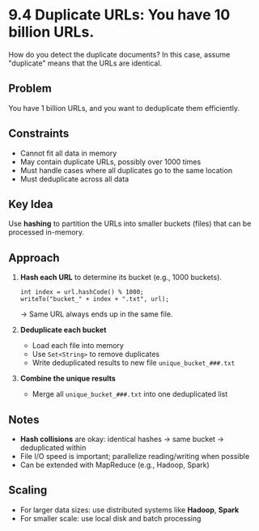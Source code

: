 
# 9.4 Duplicate URLs: You have 10 billion URLs. 
How do you detect the duplicate documents? In this case, assume "duplicate" means that the URLs are identical.

## Problem
You have 1 billion URLs, and you want to deduplicate them efficiently.

## Constraints
- Cannot fit all data in memory
- May contain duplicate URLs, possibly over 1000 times
- Must handle cases where all duplicates go to the same location
- Must deduplicate across all data

## Key Idea
Use **hashing** to partition the URLs into smaller buckets (files) that can be processed in-memory.

## Approach
1. **Hash each URL** to determine its bucket (e.g., 1000 buckets).
   ```
   int index = url.hashCode() % 1000;
   writeTo("bucket_" + index + ".txt", url);
   ```
   → Same URL always ends up in the same file.

2. **Deduplicate each bucket**
   - Load each file into memory
   - Use `Set<String>` to remove duplicates
   - Write deduplicated results to new file `unique_bucket_###.txt`

3. **Combine the unique results**
   - Merge all `unique_bucket_###.txt` into one deduplicated list

## Notes
- **Hash collisions** are okay: identical hashes → same bucket → deduplicated within
- File I/O speed is important; parallelize reading/writing when possible
- Can be extended with MapReduce (e.g., Hadoop, Spark)

## Scaling
- For larger data sizes: use distributed systems like **Hadoop**, **Spark**
- For smaller scale: use local disk and batch processing

